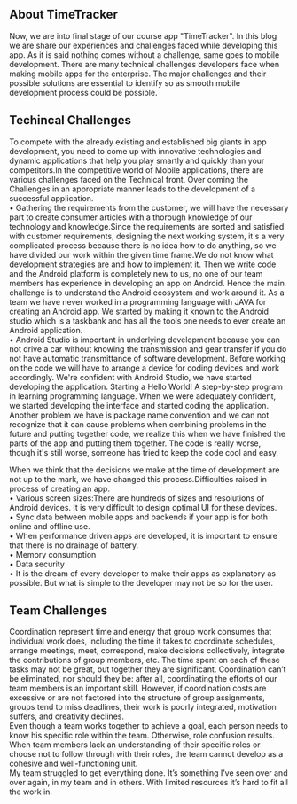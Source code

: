<h2>About TimeTracker</h2>
Now, we are into final stage of our course app "TimeTracker". In this blog we are share our experiences and challenges faced while developing this app. As it is said nothing comes without a challenge, same goes to mobile development. There are many technical challenges developers face when making mobile apps for the enterprise. The major challenges and their possible solutions are essential to identify so as smooth mobile development process could be possible.
<h2>Techincal Challenges</h2>
To compete with the already existing and established big giants in app development, you need to come up with innovative technologies and dynamic applications that help you play smartly and quickly than your competitors.In the competitive world of Mobile applications, there are various challenges faced on the Technical front. Over coming the Challenges in an appropriate manner leads to the development of a successful application.  
<br>• Gathering the requirements from the customer, we will have the necessary part to create consumer articles with a thorough knowledge of our technology and knowledge.Since the requirements are sorted and satisfied with customer requirements, designing the next working system, it's a very complicated process because there is no idea how to do anything, so we have divided our work within the given time frame.We do not know what development strategies are and how to implement it. Then we write code and the Android platform is completely new to us, no one of our team members has experience in developing an app on Android. Hence the main challenge is to understand the Android ecosystem and work around it. As a team we have never worked in a programming language with JAVA for creating an Android app. We started by making it known to the Android studio which is a taskbank and has all the tools one needs to ever create an Android application. 
<br>• Android Studio is important in underlying development because you can not drive a car without knowing the transmission and gear transfer if you do not have automatic transmittance of software development. Before working on the code we will have to arrange a device for coding devices and work accordingly. We're confident with Android Studio, we have started developing the application. Starting a Hello World! A step-by-step program in learning programming language. When we were adequately confident, we started developing the interface and started coding the application. Another problem we have is package name convention and we can not recognize that it can cause problems when combining problems in the future and putting together code, we realize this when we have finished the parts of the app and putting them together. The code is really worse, though it's still worse, someone has tried to keep the code cool and easy.

When we think that the decisions we make at the time of development are not up to the mark, we have changed this process.Difficulties raised in process of creating an app.
<br>• Various screen sizes:There are hundreds of sizes and resolutions of Android devices. It is very difficult to design optimal UI for these devices.
<br>• Sync data between mobile apps and backends if your app is for both online and offline use.
<br>• When performance driven apps are developed, it is important to ensure that there is no drainage of battery. 
<br>• Memory consumption
<br>• Data security
<br>• It is the dream of every developer to make their apps as explanatory as possible. But what is simple to the developer may not be so for the user.
<h2>Team Challenges</h2>
Coordination represent time and energy that group work consumes that individual work does, including the time it takes to coordinate schedules, arrange meetings, meet, correspond, make decisions collectively, integrate the contributions of group members, etc. The time spent on each of these tasks may not be great, but together they are significant. Coordination can’t be eliminated, nor should they be: after all, coordinating the efforts of our team members is an important skill. However, if coordination costs are excessive or are not factored into the structure of group assignments, groups tend to miss deadlines, their work is poorly integrated, motivation suffers, and creativity declines.
<br>Even though a team works together to achieve a goal, each person needs to know his specific role within the team. Otherwise, role confusion results. When team members lack an understanding of their specific roles or choose not to follow through with their roles, the team cannot develop as a cohesive and well-functioning unit.
<br>My team struggled to get everything done. It’s something I’ve seen over and over again, in my team and in others. With limited resources it’s hard to fit all the work in.

